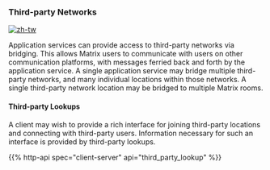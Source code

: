 ### Third-party Networks

[![zh-tw](https://img.shields.io/badge/lang-zh--tw-blue.svg)](https://github.com/message-exp/matrix_organized_spec/tree/main/v1.11/client-server-api/zh-tw/third_party_networks.zh-tw.md)

Application services can provide access to third-party networks via
bridging. This allows Matrix users to communicate with users on other
communication platforms, with messages ferried back and forth by the
application service. A single application service may bridge multiple
third-party networks, and many individual locations within those
networks. A single third-party network location may be bridged to
multiple Matrix rooms.

#### Third-party Lookups

A client may wish to provide a rich interface for joining third-party
locations and connecting with third-party users. Information necessary
for such an interface is provided by third-party lookups.

{{% http-api spec="client-server" api="third_party_lookup" %}}
